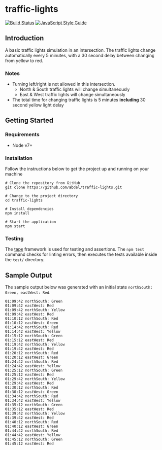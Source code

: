 # traffic-lights

[![Build Status](https://travis-ci.com/abdel/traffic-lights.svg?token=t7xyTiRR4wszKxRKqRLP&branch=master)](https://travis-ci.com/abdel/traffic-lights)
[![JavaScript Style Guide](https://img.shields.io/badge/code_style-standard-brightgreen.svg)](https://standardjs.com)

## Introduction
A basic traffic lights simulation in an intersection. The traffic lights change automatically every 5 minutes, with a 30 second delay between changing from yellow to red.

### Notes
- Turning left/right is not allowed in this intersection.
    - North & South traffic lights will change simultaneously
    - East & West traffic lights will change simultaneously
- The total time for changing traffic lights is 5 minutes **including** 30 second yellow light delay

## Getting Started

### Requirements
- Node v7+

### Installation
Follow the instructions below to get the project up and running on your machine

```
# Clone the repository from GitHub
git clone https://github.com/abdel/traffic-lights.git

# Change to the project directory
cd traffic-lights 

# Install dependencies
npm install

# Start the application
npm start
```

### Testing
The [tape](https://github.com/substack/tape) framework is used for testing and assertions. The `npm test` command checks for linting errors, then executes the tests available inside the `test/` directory.

## Sample Output

The sample output below was generated with an initial state `northSouth: Green, eastWest: Red`.

```
01:09:42 northSouth: Green
01:09:42 eastWest: Red
01:09:42 northSouth: Yellow
01:09:42 eastWest: Red
01:10:12 northSouth: Red
01:10:12 eastWest: Green
01:14:42 northSouth: Red
01:14:42 eastWest: Yellow
01:15:12 northSouth: Green
01:15:12 eastWest: Red
01:19:42 northSouth: Yellow
01:19:42 eastWest: Red
01:20:12 northSouth: Red
01:20:12 eastWest: Green
01:24:42 northSouth: Red
01:24:42 eastWest: Yellow
01:25:12 northSouth: Green
01:25:12 eastWest: Red
01:29:42 northSouth: Yellow
01:29:42 eastWest: Red
01:30:12 northSouth: Red
01:30:12 eastWest: Green
01:34:42 northSouth: Red
01:34:42 eastWest: Yellow
01:35:12 northSouth: Green
01:35:12 eastWest: Red
01:39:42 northSouth: Yellow
01:39:42 eastWest: Red
01:40:12 northSouth: Red
01:40:12 eastWest: Green
01:44:42 northSouth: Red
01:44:42 eastWest: Yellow
01:45:12 northSouth: Green
01:45:12 eastWest: Red
```